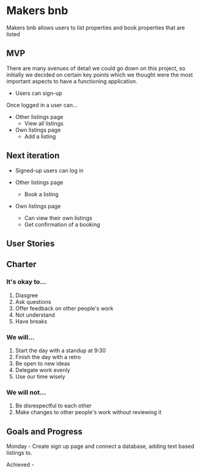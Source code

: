 # Makers bnb 

Makers bnb allows users to list properties and book properties that are listed

## MVP

There are many avenues of detail we could go down on this project, so initially we decided on certain key points which we thought were the most important aspects to have a functioning application.

* Users can sign-up

Once logged in a user can...
* Other listings page
  * View all listings
* Own listings page
  * Add a listing

## Next iteration
* Signed-up users can log in

* Other listings page
  * Book a listing

* Own listings page
  * Can view their own listings
  * Get confirmation of a booking

## User Stories

## Charter

### It's okay to...

1. Diasgree
2. Ask questions
3. Offer feedback on other people's work
4. Not understand
5. Have breaks

### We will...

1. Start the day with a standup at 9:30
2. Finish the day with a retro
3. Be open to new ideas
4. Delegate work evenly
5. Use our time wisely

### We will not...

1. Be disrespectful to each other
2. Make changes to other people's work without reviewing it

## Goals and Progress

Monday - Create sign up page and connect a database, adding text based listings to.

Achieved -